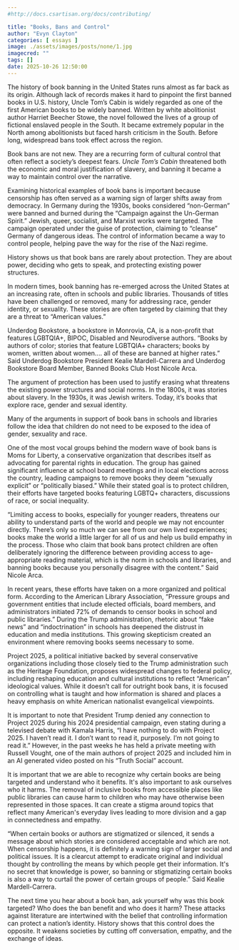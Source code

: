```yaml
---
#http://docs.csartisan.org/docs/contributing/

title: "Books, Bans and Control"
author: "Evyn Clayton"
categories: [ essays ]
image: ./assets/images/posts/none/1.jpg
imagecred: ""
tags: []
date: 2025-10-26 12:50:00
---
```

The history of book banning in the United States runs almost as far back as its origin. Although lack of records makes it hard to pinpoint the first banned books in U.S. history, Uncle Tom’s Cabin is widely regarded as one of the first American books to be widely banned. Written by white abolitionist author Harriet Beecher Stowe, the novel followed the lives of a group of fictional enslaved people in the South. It became extremely popular in the North among abolitionists but faced harsh criticism in the South. Before long, widespread bans took effect across the region.

Book bans are not new. They are a recurring form of cultural control that often reflect a society’s deepest fears. *Uncle Tom’s Cabin* threatened both the economic and moral justification of slavery, and banning it became a way to maintain control over the narrative.

Examining historical examples of book bans is important because censorship has often served as a warning sign of larger shifts away from democracy. In Germany during the 1930s, books considered “non-German” were banned and burned during the “Campaign against the Un-German Spirit.” Jewish, queer, socialist, and Marxist works were targeted. The campaign operated under the guise of protection, claiming to “cleanse” Germany of dangerous ideas. The control of information became a way to control people, helping pave the way for the rise of the Nazi regime.

History shows us that book bans are rarely about protection. They are about power, deciding who gets to speak, and protecting existing power structures. 

In modern times, book banning has re-emerged across the United States at an increasing rate, often in schools and public libraries. Thousands of titles have been challenged or removed, many for addressing race, gender identity, or sexuality. These stories are often targeted by claiming that they are a threat to “American values.”

Underdog Bookstore, a bookstore in Monrovia, CA, is a non-profit that features LGBTQIA+, BIPOC, Disabled and Neurodiverse authors. “Books by authors of color; stories that feature LGBTQIA+ characters; books by women, written about women.... all of these are banned at higher rates.” Said Underdog Bookstore President Kealie Mardell-Carrera and Underdog Bookstore Board Member, Banned Books Club Host Nicole Arca. 

The argument of protection has been used to justify erasing what threatens the existing power structures and social norms. In the 1800s, it was stories about slavery. In the 1930s, it was Jewish writers. Today, it’s books that explore race, gender and sexual identity. 

Many of the arguments in support of book bans in schools and libraries follow the idea that children do not need to be exposed to the idea of gender, sexuality and race.

One of the most vocal groups behind the modern wave of book bans is Moms for Liberty, a conservative organization that describes itself as advocating for parental rights in education. The group has gained significant influence at school board meetings and in local elections across the country, leading campaigns to remove books they deem “sexually explicit” or “politically biased.” While their stated goal is to protect children, their efforts have targeted books featuring LGBTQ+ characters, discussions of race, or social inequality. 

“Limiting access to books, especially for younger readers, threatens our ability to understand parts of the world and people we may not encounter directly. There’s only so much we can see from our own lived experiences; books make the world a little larger for all of us and help us build empathy in the process. Those who claim that book bans protect children are often deliberately ignoring the difference between providing access to age-appropriate reading material, which is the norm in schools and libraries, and banning books because you personally disagree with the content.” Said Nicole Arca.

In recent years, these efforts have taken on a more organized and political form.  According to the American Library Association, “Pressure groups and government entities that include elected officials, board members, and administrators initiated 72% of demands to censor books in school and public libraries.” During the Trump administration, rhetoric about “fake news” and “indoctrination” in schools has deepened the distrust in education and media institutions. This growing skepticism created an environment where removing books seems necessary to some.

Project 2025, a political initiative backed by several conservative organizations including those closely tied to the Trump administration such as the Heritage Foundation, proposes widespread changes to federal policy, including reshaping education and cultural institutions to reflect “American” ideological values. While it doesn’t call for outright book bans, it is focused on controlling what is taught and how information is shared and places a heavy emphasis on white American nationalist evangelical viewpoints.

It is important to note that President Trump denied any connection to Project 2025 during his 2024 presidential campaign, even stating during a televised debate with Kamala Harris, “I have nothing to do with Project 2025. I haven’t read it. I don’t want to read it, purposely. I’m not going to read it.” However, in the past weeks he has held a private meeting with Russell Vought, one of the main authors of project 2025 and included him in an AI generated video posted on his “Truth Social” account. 

It is important that we are able to recognize why certain books are being targeted and understand who it benefits. It's also important to ask ourselves who it harms. The removal of inclusive books from accessible places like public libraries can cause harm to children who may have otherwise been represented in those spaces. It can create a stigma around topics that reflect many American's everyday lives leading to more division and a gap in connectedness and empathy.

“When certain books or authors are stigmatized or silenced, it sends a message about which stories are considered acceptable and which are not. When censorship happens, it is definitely a warning sign of larger social and political issues. It is a clearcut attempt to eradicate original and individual thought by controlling the means by which people get their information. It's no secret that knowledge is power, so banning or stigmatizing certain books is also a way to curtail the power of certain groups of people.” Said Kealie Mardell-Carrera.

The next time you hear about a book ban, ask yourself why was this book targeted? Who does the ban benefit and who does it harm? These attacks against literature are intertwined with the belief that controlling information can protect a nation’s identity. History shows that this control does the opposite. It weakens societies by cutting off conversation, empathy, and the exchange of ideas.
